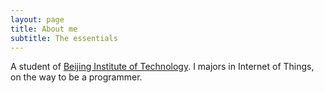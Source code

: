 ```yaml
---
layout: page
title: About me
subtitle: The essentials
---
```


A student of [Beijing Institute of Technology][BIT]. I majors in Internet of Things, on the way to be a programmer.

[BIT]: http://bit.edu.cn
